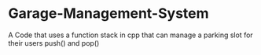 # Garage-Management-System
A Code that uses a function stack in cpp that can manage a parking slot for their users push() and pop()
